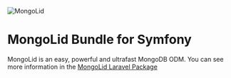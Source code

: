 ![MongoLid](https://dl.dropboxusercontent.com/u/12506137/libs_bundles/mongolid_banner.png)

# MongoLid Bundle for Symfony

MongoLid is an easy, powerful and ultrafast MongoDB ODM. You can see more information in the [MongoLid Laravel Package](https://github.com/leroy-merlin-br/mongolid-laravel)
